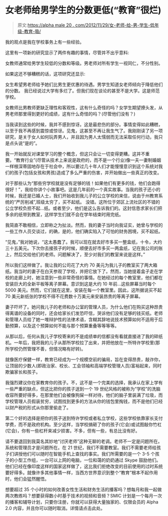 # 女老师给男学生的分数更低(“教育”很烂)

> 原文:[https://alpha male 20 . com/2012/11/29/女-老师-给-男-学生-低年级-教育-吸/](https://alphamale20.com/2012/11/29/female-teachers-give-male-students-lower-grades-education-sucks/)

我的观点是我在学校事务上有一些经验。

这里有一项新的研究显示了两件有趣的事情，尽管并不出乎意料:

女教师通常给男学生较低的分数和等级。男老师对所有学生一视同仁，不分性别。

如果这还不够糟糕的话，这项研究还显示:

女生希望男老师给予她们比男生更优惠的待遇。男学生知道女老师倾向于降低他们的分数。
我已经说过大学有多烂了。但我们现在谈论的甚至不是大学。这是师范学校。

女教师比男教师更缺乏理性和客观性，这有什么奇怪的吗？女学生期望撩头发，从男老师那里得到更好的成绩，这有什么奇怪的吗？(尽管他们没有？)

当我读到这些的时候，我并不感到惊讶。这是最悲伤的部分。事情变得如此糟糕，以至于我不再感到震惊或惊讶。见鬼，这甚至不再让我生气了。我刚刚读了另一项研究，是关于女人如何玩弄男人，并且因为男人太懦弱而无法采取任何行动，我只是点头说“是的”。

我一开始就反对课堂学习的整个概念，但这只会让一切变得更糟。这并不重要。“教育行业”(尽管从技术上来说是政府的，而不是一个行业)像一夫一妻制婚姻一样根深蒂固地存在于社会中，所以要过几十年人们才能慢慢意识到这个系统对我们的孩子(包括女孩和男孩)造成了多么严重的伤害，并开始做出一些真正的改变。

对于那些认为“那些穷学校就是没有足够的钱！如果他们有更多的钱，他们会跑得很好！”，我给你讲个小故事吧。这是几年前的一个真实故事。当我的孩子还小的时候，我还是已婚人士，我们开始收到我儿子的公立学校的来信，说由于州教育系统的“严厉削减”,班级太穷了，买不起纸。
没错。这所位于郊区上流社区的不错的公立学校负担不起...纸。或者至少，他们是这么告诉我们的。这封信恳求家长们把多余的纸带到教室，这样学生们就不会在学年结束时用完纸。

我简直不敢相信，立即称之为扯淡。然而，我的妻子当时向我证实，她曾与学校的一些工作人员交谈过，的确，是的，他们确实陷入了可怕的财务困境，买不起纸。

“见鬼，”我对她说，“这太愚蠢了。我可以现在就去好市多买一整盒纸，十令，大约三十五美元。下次你去接孩子的时候，顺便去好市多买一两盒纸，记在我公司的账上，然后交给他们的老师。问题解决了，至少对我们的教室来说是这样。”

所以我们这样做了。我让我的公司花了大约 70 美元为我儿子的教室买了两大箱纸。我当时的妻子在白天参观了学校，并把它放下了。然而，当她提着盒子走在学校的走廊上时，她注意到一些非常奇怪的事情。在她经过的每个教室里，他们都在安装巨大的全新平板等离子屏幕。意识到这是大约 10 年前...这些屏幕当时每个 5000 美元。然而，它们就在这里，安装在每一个教室里。因此，这所据说买不起 70 美元新纸张的学校不得不花费数十万美元来安装昂贵的等离子屏幕。

妻子吓坏了。她问我儿子的老师和办公室的管理人员，为什么他们在购买这种昂贵得离谱的设备的同时，还会给家长们发恐吓信，哭诉他们没有足够的钱买纸。老师和管理人员给了她一堆辩护性的法律术语，含糊其辞地说技术预算如何不适用于后勤预算，以及这个预算如何不能与那个预算重叠等等等等。

从那以后，任何从我儿子学校寄来的不是成绩单的信都没有看就直接进了我的碎纸机。一年后，我把我的儿子从那所学校拉了出来，并把他放在一所特许学校里(那所学校仍然管理不善，但情况略有好转)。

就像医疗保健一样，教育已经成为一个规模空前的骗局，旨在变得昂贵，敲诈你，让顶层的少数人(即政治家、校长、工会领袖和高端学校管理人员)富裕起来，同时欺骗家长和孩子。

我强烈建议你在家教育你的孩子。不，这不是一个完美的选择，我承认在家上学有一些严重的缺点，但这比把你的孩子送到一个 19 世纪风格的被称为“学校”的洗脑收容所要好得多，在那里他们会被像狗屎一样对待，他们的脑子里装满了垃圾，而学校管理人员假装贫穷，试图找到更多的方法从你的钱包里掏钱，而不是他们已经以财产税的形式从你那里偷走了。

第二个好的选择是把你的孩子送到特许学校或者私立学校，这些学校依靠家长支付学费，而不是政府机构。至少这样，当学校搞砸了你的孩子(它会)或试图敲你竹杠(它会)，你有一些杠杆来减少损害。不多，但有一些，有总比没有好。

请不要退回到我莫名其妙地“讨厌老师”这种无聊的老调。老师不一定是问题所在。系统和管理员才是问题所在。在 21 世纪，我们不需要教室。我们不需要老师给孩子们讲授他们可以随时在智能手机上查找的事实。我们所需要的是一个 3-5 个孩子的小型工作组，一台可以上网的电脑，一位和蔼的奶奶通过 Skype 鼓励他们。他们已经在像印度这样的国家这样做了，这比我们拒绝改变的目前使用的过时系统要好得多。就像许多其他事情一样，当西方世界意识到整个“教育”根本不起作用时，他们会猛然醒悟。

想要超过 35 个小时的如何改善女性生活和财务生活的播客吗？想每月和我一起做两次教练吗？想要获得数小时基于技术的视频和音频？SMIC 计划是一个每月一次的播客和辅导计划，只要你注册，你就可以获得大量独家的、仅限会员的 Alpha 2.0 内容，并且你可以随时取消。详情请点击此处。